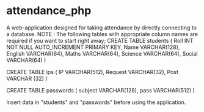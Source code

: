 # attendance_php
A web-application designed for taking attendance by directly connecting to a database.
NOTE : The following tables with appropriate column names are required if you want to start right away;
  CREATE TABLE students (
    Roll INT NOT NULL AUTO_INCREMENT PRIMARY KEY,
    Name VARCHAR(128),
    English VARCHAR(64),
    Maths VARCHAR(64),
    Science VARCHAR(64),
    Social VARCHAR(64)
    )
    
  CREATE TABLE ips (
    IP VARCHAR(512),
    Request VARCHAR(32),
    Post VARCHAR (32)
    )
    
  CREATE TABLE passwords (
    subject VARCHAR(128),
    pass VARCHAR(512)
    )
    
Insert data in "students" and "passwords" before using the application.

